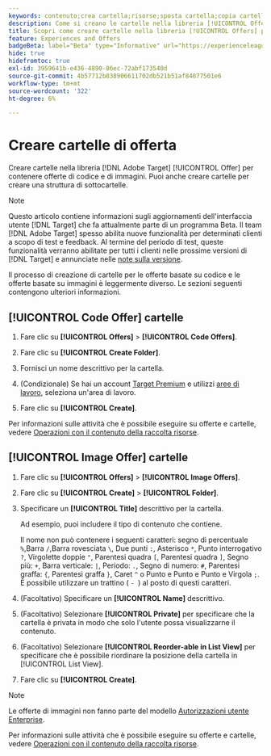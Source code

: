 ```yaml
---
keywords: contenuto;crea cartella;risorse;sposta cartella;copia cartella;elimina cartella;scarica cartella;cartella
description: Come si creano le cartelle nella libreria [!UICONTROL Offers]?
title: Scopri come creare cartelle nella libreria [!UICONTROL Offers] per contenere offerte di codice e immagini e altre cartelle.
feature: Experiences and Offers
badgeBeta: label="Beta" type="Informative" url="https://experienceleague.adobe.com/docs/target/using/introduction/intro.html?lang=it#beta newtab=true" tooltip="Cosa sono le funzioni beta in [!DNL Adobe Target]."
hide: true
hidefromtoc: true
exl-id: 3959641b-e436-4890-86ec-72abf173540d
source-git-commit: 4b57712b838906611702db521b51af84077501e6
workflow-type: tm+mt
source-wordcount: '322'
ht-degree: 6%

---
```


# Creare cartelle di offerta

Creare cartelle nella libreria [!DNL Adobe Target] [!UICONTROL Offer] per contenere offerte di codice e di immagini. Puoi anche creare cartelle per creare una struttura di sottocartelle.

>[!NOTE]
>
>Questo articolo contiene informazioni sugli aggiornamenti dell&#39;interfaccia utente [!DNL Target] che fa attualmente parte di un programma Beta. Il team [!DNL Adobe Target] spesso abilita nuove funzionalità per determinati clienti a scopo di test e feedback. Al termine del periodo di test, queste funzionalità verranno abilitate per tutti i clienti nelle prossime versioni di [!DNL Target] e annunciate nelle [note sulla versione](/help/main/r-release-notes/release-notes.md).

Il processo di creazione di cartelle per le offerte basate su codice e le offerte basate su immagini è leggermente diverso. Le sezioni seguenti contengono ulteriori informazioni.

## [!UICONTROL Code Offer] cartelle

1. Fare clic su **[!UICONTROL Offers]** > **[!UICONTROL Code Offers]**.

1. Fare clic su **[!UICONTROL Create Folder]**.

1. Fornisci un nome descrittivo per la cartella.

1. (Condizionale) Se hai un account [Target Premium](/help/main/c-intro/intro.md#premium) e utilizzi [aree di lavoro](/help/main/administrating-target/c-user-management/property-channel/properties-overview.md##section_B82EB409B67C4D9D9D20CE30E48DB1DC), seleziona un&#39;area di lavoro.

1. Fare clic su **[!UICONTROL Create]**.

Per informazioni sulle attività che è possibile eseguire su offerte e cartelle, vedere [Operazioni con il contenuto della raccolta risorse](/help/main/c-experiences/c-manage-content/assets-working.md).

## [!UICONTROL Image Offer] cartelle

1. Fare clic su **[!UICONTROL Offers]** > **[!UICONTROL Image Offers]**.

1. Fare clic su **[!UICONTROL Create]** > **[!UICONTROL Folder]**.

1. Specificare un **[!UICONTROL Title]** descrittivo per la cartella.

   Ad esempio, puoi includere il tipo di contenuto che contiene.

   Il nome non può contenere i seguenti caratteri: segno di percentuale `%`,Barra `/`,Barra rovesciata `\`, Due punti `:`, Asterisco `*`, Punto interrogativo `?`, Virgolette doppie `"`, Parentesi quadra `[`, Parentesi quadra `]`, Segno più: `+`, Barra verticale: `|`, Periodo: `.`, Segno di numero: `#`, Parentesi graffa: `{`, Parentesi graffa `}`, Caret `^` o Punto e Punto e Punto e Virgola `;`. È possibile utilizzare un trattino ( `- `) al posto di questi caratteri.

1. (Facoltativo) Specificare un **[!UICONTROL Name]** descrittivo.
1. (Facoltativo) Selezionare **[!UICONTROL Private]** per specificare che la cartella è privata in modo che solo l&#39;utente possa visualizzarne il contenuto.
1. (Facoltativo) Selezionare **[!UICONTROL Reorder-able in List View]** per specificare che è possibile riordinare la posizione della cartella in [!UICONTROL List View].

1. Fare clic su **[!UICONTROL Create]**.

>[!NOTE]
>
>Le offerte di immagini non fanno parte del modello [Autorizzazioni utente Enterprise](/help/main/administrating-target/c-user-management/property-channel/property-channel.md).

Per informazioni sulle attività che è possibile eseguire su offerte e cartelle, vedere [Operazioni con il contenuto della raccolta risorse](/help/main/c-experiences/c-manage-content/assets-working.md).
